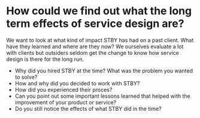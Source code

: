 # How could we find out what the long term effects of service design are?

We want to look at what kind of impact STBY has had on a past client. What have they learned and where are they now? We ourselves evaluate a lot with clients but outsiders seldom get the change to know how service design is there for the long run.

* Why did you hired STBY at the time? What was the problem you wanted to solve?
* How and why did you decided to work with STBY?
* How did you experienced their proces?
* Can you point out some important lessons learned that helped with the improvement of your product or service?
* Do you still notice the effects of what STBY did in the time?
    
